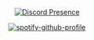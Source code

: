 <p align='center'>

</p>

<div align="center" width="50">

[![Discord Presence](https://lanyard.cnrad.dev/api/771835658514726932)](https://discord.com/users/771835658514726932)

[![spotify-github-profile](https://spotify-github-profile.vercel.app/api/view?uid=31weclmjpylz6rfsk4kzial4x63m&cover_image=true&theme=novatorem&show_offline=false&background_color=121212&interchange=false&bar_color=004cff&bar_color_cover=true)](https://spotify-github-profile.vercel.app/api/view?uid=31weclmjpylz6rfsk4kzial4x63m&redirect=true)



<div align="center" width="50">

<p align='center'>
</p>
